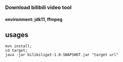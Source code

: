 ### Download bilibili video tool
#### environment: jdk11, ffmpeg

## usages
```shell
mvn install;
cd target;
java -jar bilibiliget-1.0-SNAPSHOT.jar "target url"
```

